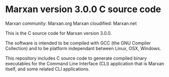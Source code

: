 # Marxan version 3.0.0 C source code

Marxan community: Marxan.org
Marxan cloudified: Marxan.net

This is the C source code for Marxan version 3.0.0.

The software is intended to be compiled with GCC (the GNU Compiler Collection) and to be platform independant between Linux, OSX, Windows.

This repository includes C source code to generate compiled binary executables for the Command Line Interface (CLI) application that is Marxan itself, and some related CLI applications.
